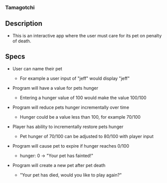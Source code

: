 ### Tamagotchi

## Description
  * This is an interactive app where the user must care for its pet on penalty of death.

## Specs

  * User can name their pet
    * For example a user input of "jeff" would display "jeff"

  * Program will have a value for pets hunger
    * Entering a hunger value of 100 would make the value 100/100

  * Program will reduce pets hunger incrementally over time
    * Hunger could be a value less than 100, for example 70/100

  * Player has ability to incrementally restore pets hunger
    * Pet hunger of 70/100 can be adjusted to 80/100 with player input

  * Program will cause pet to expire if hunger reaches 0/100
    * hunger: 0 -> "Your pet has fainted!"

  * Program will create a new pet after pet death
    * "Your pet has died, would you like to play again?"
